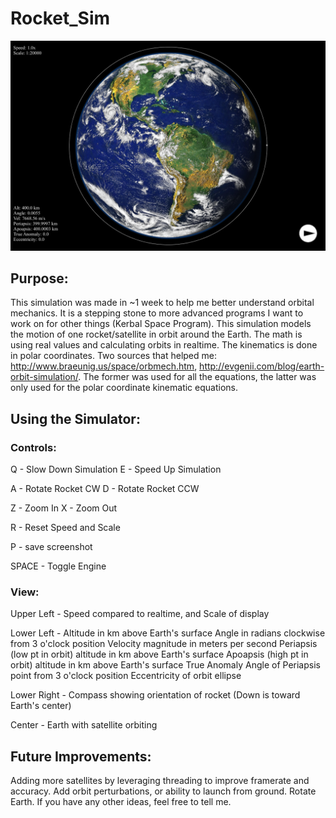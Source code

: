 # Rocket_Sim

![logo](https://github.com/SinclairGurny/Rocket_Sim/blob/master/screenshot5758.png)

## Purpose:

This simulation was made in ~1 week to help me better understand orbital mechanics. It is a stepping stone to more advanced programs I want to work on for other things (Kerbal Space Program). This simulation models the motion of one rocket/satellite in orbit around the Earth. The math is using real values and calculating orbits in realtime. The kinematics is done in polar coordinates. Two sources that helped me: http://www.braeunig.us/space/orbmech.htm, http://evgenii.com/blog/earth-orbit-simulation/. The former was used for all the equations, the latter was only used for the polar coordinate kinematic equations.

## Using the Simulator:

### Controls:

Q - Slow Down Simulation
E - Speed Up Simulation

A - Rotate Rocket CW
D - Rotate Rocket CCW

Z - Zoom In
X - Zoom Out

R - Reset Speed and Scale

P - save screenshot

SPACE - Toggle Engine

### View:

Upper Left - Speed compared to realtime, and Scale of display

Lower Left - 
	Altitude in km above Earth's surface
    Angle in radians clockwise from 3 o'clock position
    Velocity magnitude in meters per second
    Periapsis (low pt in orbit) altitude in km above Earth's surface
    Apoapsis (high pt in orbit) altitude in km above Earth's surface
    True Anomaly Angle of Periapsis point from 3 o'clock position
    Eccentricity of orbit ellipse

Lower Right - 
	Compass showing orientation of rocket
    (Down is toward Earth's center)

Center -
    Earth with satellite orbiting
    
## Future Improvements:

Adding more satellites by leveraging threading to improve framerate and accuracy. Add orbit perturbations, or ability to launch from ground. Rotate Earth. If you have any other ideas, feel free to tell me.

